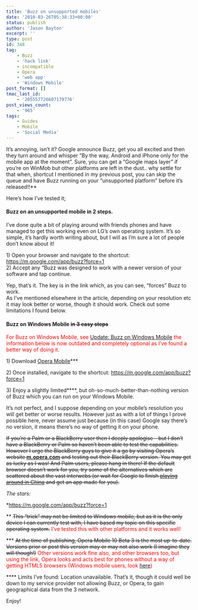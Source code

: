 ```yaml
---
title: 'Buzz on unsupported mobiles'
date: '2010-03-26T05:38:33+00:00'
status: publish
author: 'Jason Bayton'
excerpt: ''
type: post
id: 348
tag:
    - Buzz
    - 'hack link'
    - incompatible
    - Opera
    - 'web app'
    - 'Windows Mobile'
post_format: []
tmac_last_id:
    - '205557726607179776'
post_views_count:
    - '965'
tags:
    - Guides
    - Mobile
    - 'Social Media'
---
```

It’s annoying, isn’t it? Google announce Buzz, get you all excited and then they turn around and whisper “By the way, Android and iPhone only for the mobile app at the moment”. Sure, you can get a “Google maps layer” if you’re on WinMob but other platforms are left in the dust.. why settle for that when, shortcut I mentioned in my previous post, you can skip the queue and have Buzz running on your “unsupported platform” before it’s released!!\*\*

Here’s how I’ve tested it;

#### Buzz on an unsupported mobile in 2 steps.

I’ve done quite a bit of playing around with friends phones and have managed to get this working even on LG’s own operating system. It’s so simple, it’s hardly worth writing about, but I will as I’m sure a lot of people don’t know about it!

1\) Open your browser and navigate to the shortcut: <https://m.google.com/app/buzz?force=1>  
2\) Accept any “Buzz was designed to work with a newer version of your software and tap continue.

Yep, that’s it. The key is in the link which, as you can see, “forces” Buzz to work.  
As I’ve mentioned elsewhere in the article, depending on your resolution etc it may look better or worse, though it should work. Check out some limitations I found below.

#### Buzz on Windows Mobile <span style="text-decoration: line-through;">in 3 easy steps</span>

<span style="color: #ff0000;">For Buzz on Windows Mobile, see </span>[Update: Buzz on Windows Mobile](/2010/04/update-buzz-on-windows-mobile/)<span style="color: #ff0000;"> the information below is now outdated and completely optional as I’ve found a better way of doing it.</span>

1\) Download [Opera Mobile](http://www.opera.com/mobile/download/)\*\*\*

2\) Once installed, navigate to the shortcut: <https://m.google.com/app/buzz?force=1>

3\) Enjoy a slightly limited\*\*\*\*, but oh-so-much-better-than-nothing version of Buzz which you can run on your Windows Mobile.

It’s not perfect, and I suppose depending on your mobile’s resolution you will get better or worse results. However just as with a lot of things I prove possible here, never assume just because (in this case) Google say there’s no version, it means there’s no way of getting it on your phone.

<span style="text-decoration: line-through;">If you’re a Palm or a BlackBerry user then I deeply apologise – but I don’t have a BlackBerry or Palm so haven’t been able to test the capabilities. However I urge the BlackBerry guys to give it a go by visiting Opera’s website </span>**[m.opera.com](http://m.opera.com/)**<span style="text-decoration: line-through;"> and testing out their BlackBerry version. You may get as lucky as I was! And Palm users, please hang in there! If the default browser doesn’t work for you, try some of the alternatives which are scattered about the vast interwebs (or wait for Google to finish [playing around in China](http://googleblog.blogspot.com/2010/03/new-approach-to-china-update.html) and get an app made for you).</span>

*The stars:*

\*<https://m.google.com/app/buzz?force=1>

\*\* <span style="text-decoration: line-through;">This “trick” may not be limited to Windows mobile, but as it is the only device I can currently test with, I have based my topic on this specific operating system.</span> <span style="color: #ff0000;">I’ve tested this with other platforms and it works well!</span>

\*\*\* <span style="text-decoration: line-through;">At the time of publishing, Opera Mobile 10 Beta 3 is the most up-to-date. Versions prior or post this version may or may not also work (I imagine they will though!)</span> <span style="color: #ff0000;">Other versions work fine also, and other browsers too, but using the link, Opera looks and acts best for phones without a way of getting HTML5 browsers (Windows mobile users, look </span>[here](/2010/04/update-buzz-on-windows-mobile/)<span style="color: #ff0000;">)</span>

\*\*\*\* Limits I’ve found: Location unavailable. That’s it, though it could well be down to my service provider not allowing Buzz, or Opera, to gain geographical data from the 3 network.

Enjoy!